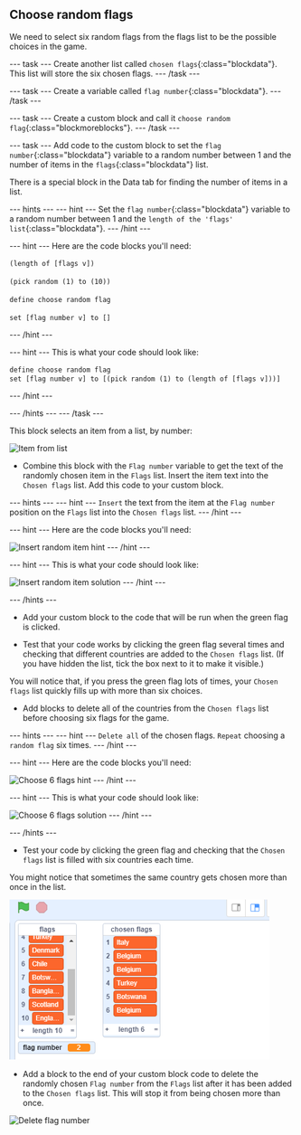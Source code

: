 ## Choose random flags

We need to select six random flags from the flags list to be the possible choices in the game.

--- task ---
Create another list called `chosen flags`{:class="blockdata"}. This list will store the six chosen flags.
--- /task ---

--- task ---
Create a variable called `flag number`{:class="blockdata"}.
--- /task ---

--- task ---
Create a custom block and call it `choose random flag`{:class="blockmoreblocks"}.
--- /task ---

--- task ---
Add code to the custom block to set the `flag number`{:class="blockdata"} variable to a random number between 1 and the number of items in the `flags`{:class="blockdata"} list.

There is a special block in the Data tab for finding the number of items in a list.

--- hints ---
--- hint ---
Set the `flag number`{:class="blockdata"} variable to a random number between 1 and the `length of the 'flags' list`{:class="blockdata"}.
--- /hint ---

--- hint ---
Here are the code blocks you'll need:

```blocks
(length of [flags v])

(pick random (1) to (10))

define choose random flag

set [flag number v] to []
```
--- /hint ---

--- hint ---
This is what your code should look like:

```blocks
define choose random flag
set [flag number v] to [(pick random (1) to (length of [flags v]))]
```
--- /hint ---

--- /hints ---
--- /task ---


This block selects an item from a list, by number:

![Item from list](images/item-from-list.png)

+ Combine this block with the `Flag number` variable to get the text of the randomly chosen item in the `Flags` list. Insert the item text into the `Chosen flags` list. Add this code to your custom block.

--- hints ---
--- hint ---
`Insert` the text from the item at the `Flag number` position on the `Flags` list into the `Chosen flags` list.
--- /hint ---

--- hint ---
Here are the code blocks you'll need:

![Insert random item hint](images/insert-random-item-hint.png)
--- /hint ---

--- hint ---
This is what your code should look like:

![Insert random item solution](images/insert-random-item-solution.png)
--- /hint ---

--- /hints ---

+ Add your custom block to the code that will be run when the green flag is clicked.

+ Test that your code works by clicking the green flag several times and checking that different countries are added to the `Chosen flags` list. (If you have hidden the list, tick the box next to it to make it visible.)

You will notice that, if you press the green flag lots of times, your `Chosen flags` list quickly fills up with more than six choices.

+ Add blocks to delete all of the countries from the `Chosen flags` list before choosing six flags for the game.

--- hints ---
--- hint ---
`Delete all` of the chosen flags. `Repeat` choosing a `random flag` six times.
--- /hint ---

--- hint ---
Here are the code blocks you'll need:

![Choose 6 flags hint](images/choose-six-flags-hint.png)
--- /hint ---

--- hint ---
This is what your code should look like:

![Choose 6 flags solution](images/choose-six-flags-solution.png)
--- /hint ---

--- /hints ---

+ Test your code by clicking the green flag and checking that the `Chosen flags` list is filled with six countries each time.

You might notice that sometimes the same country gets chosen more than once in the list.

![Duplicate countries](images/duplicate-countries.png)

+ Add a block to the end of your custom block code to delete the randomly chosen `Flag number` from the `Flags` list after it has been added to the `Chosen flags` list. This will stop it from being chosen more than once.

![Delete flag number](images/delete-flag-number.png)
